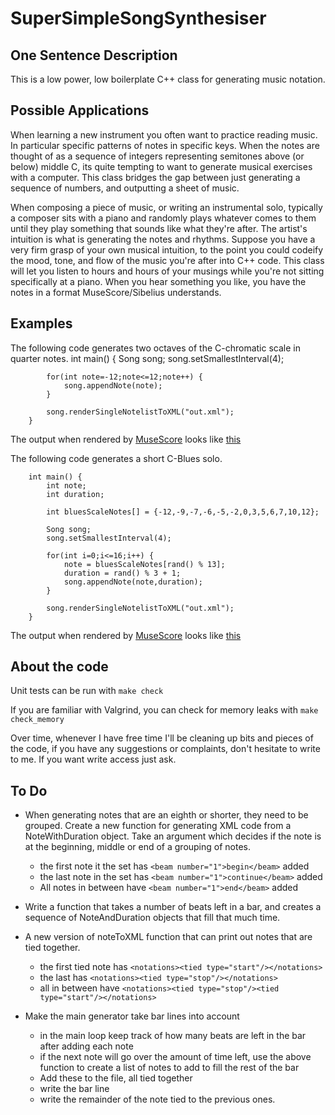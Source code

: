 SuperSimpleSongSynthesiser
==========================

One Sentence Description
------------------------
This is a low power, low boilerplate C++ class for generating music notation.

Possible Applications
---------------------
When learning a new instrument you often want to practice reading music. In particular specific patterns of notes in specific keys. When the notes are thought of as a sequence of integers representing semitones above (or below) middle C, its quite tempting to want to generate musical exercises with a computer. This class bridges the gap between just generating a sequence of numbers, and outputting a sheet of music.

When composing a piece of music, or writing an instrumental solo, typically a composer sits with a piano and randomly plays whatever comes to them until they play something that sounds like what they're after. The artist's intuition is what is generating the notes and rhythms. Suppose you have a very firm grasp of your own musical intuition, to the point you could codeify the mood, tone, and flow of the music you're after into C++ code. This class will let you listen to hours and hours of your musings while you're not sitting specifically at a piano. When you hear something you like, you have the notes in a format MuseScore/Sibelius understands.

Examples
--------
The following code generates two octaves of the C-chromatic scale in quarter notes.
		int main() {
			Song song;
			song.setSmallestInterval(4);
	
			for(int note=-12;note<=12;note++) {
				song.appendNote(note);
			}
	
			song.renderSingleNotelistToXML("out.xml");
		}
The output when rendered by [MuseScore](http://musescore.org/) looks like [this](https://github.com/mooshmoosh/SuperSimpleSongSynthesiser/blob/master/CChromatic-1.png)

The following code generates a short C-Blues solo.

		int main() {
			int note;
			int duration;
		
			int bluesScaleNotes[] = {-12,-9,-7,-6,-5,-2,0,3,5,6,7,10,12};
		
			Song song;
			song.setSmallestInterval(4);
		
			for(int i=0;i<=16;i++) {
				note = bluesScaleNotes[rand() % 13];
				duration = rand() % 3 + 1;
				song.appendNote(note,duration);
			}
		
			song.renderSingleNotelistToXML("out.xml");
		}

The output when rendered by [MuseScore](http://musescore.org/) looks like [this](https://github.com/mooshmoosh/SuperSimpleSongSynthesiser/blob/master/CBlues-1.png)

About the code
--------------
Unit tests can be run with `make check`

If you are familiar with Valgrind, you can check for memory leaks with `make check_memory`

Over time, whenever I have free time I'll be cleaning up bits and pieces of the code, if you have any suggestions or complaints, don't hesitate to write to me. If you want write access just ask.

To Do
-----
- When generating notes that are an eighth or shorter, they need to be grouped. Create a new function for generating XML code from a NoteWithDuration object. Take an argument which decides if the note is at the beginning, middle or end of a grouping of notes.
	- the first note it the set has `<beam number="1">begin</beam>` added
	- the last note in the set has `<beam number="1">continue</beam>` added
	- All notes in between have `<beam number="1">end</beam>` added
	
- Write a function that takes a number of beats left in a bar, and creates a sequence of NoteAndDuration objects that fill that much time.

- A new version of noteToXML function that can print out notes that are tied together.
	- the first tied note has `<notations><tied type="start"/></notations>`
	- the last has `<notations><tied type="stop"/></notations>`
	- all in between have `<notations><tied type="stop"/><tied type="start"/></notations>`

- Make the main generator take bar lines into account
	- in the main loop keep track of how many beats are left in the bar after adding each note
	- if the next note will go over the amount of time left, use the above function to create a list of notes to add to fill the rest of the bar
	- Add these to the file, all tied together
	- write the bar line
	- write the remainder of the note tied to the previous ones.

